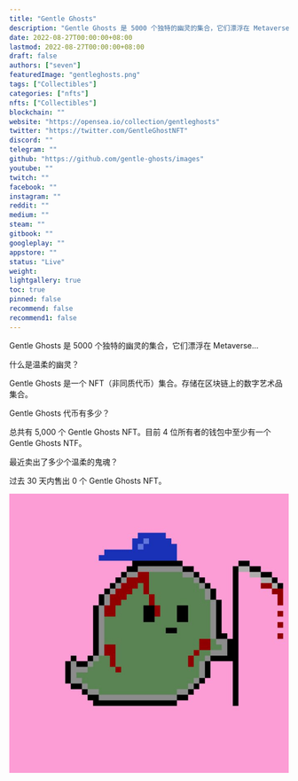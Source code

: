 ```yaml
---
title: "Gentle Ghosts"
description: "Gentle Ghosts 是 5000 个独特的幽灵的集合，它们漂浮在 Metaverse..."
date: 2022-08-27T00:00:00+08:00
lastmod: 2022-08-27T00:00:00+08:00
draft: false
authors: ["seven"]
featuredImage: "gentleghosts.png"
tags: ["Collectibles"]
categories: ["nfts"]
nfts: ["Collectibles"]
blockchain: ""
website: "https://opensea.io/collection/gentleghosts"
twitter: "https://twitter.com/GentleGhostNFT"
discord: ""
telegram: ""
github: "https://github.com/gentle-ghosts/images"
youtube: ""
twitch: ""
facebook: ""
instagram: ""
reddit: ""
medium: ""
steam: ""
gitbook: ""
googleplay: ""
appstore: ""
status: "Live"
weight: 
lightgallery: true
toc: true
pinned: false
recommend: false
recommend1: false
---
```

Gentle Ghosts 是 5000 个独特的幽灵的集合，它们漂浮在 Metaverse...

什么是温柔的幽灵？

Gentle Ghosts 是一个 NFT（非同质代币）集合。存储在区块链上的数字艺术品集合。

Gentle Ghosts 代币有多少？

总共有 5,000 个 Gentle Ghosts NFT。目前 4 位所有者的钱包中至少有一个 Gentle Ghosts NTF。

最近卖出了多少个温柔的鬼魂？

过去 30 天内售出 0 个 Gentle Ghosts NFT。

![nft](1661541613141.jpg)